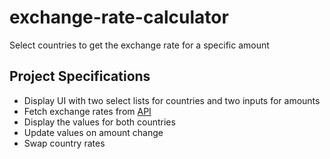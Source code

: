 # exchange-rate-calculator

Select countries to get the exchange rate for a specific amount

## Project Specifications

- Display UI with two select lists for countries and two inputs for amounts
- Fetch exchange rates from [API](https://api.exchangerate-api.com)
- Display the values for both countries
- Update values on amount change
- Swap country rates
